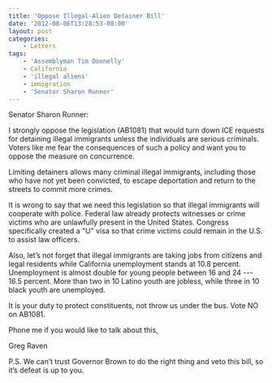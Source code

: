 ```yaml
---
title: 'Oppose Illegal-Alien Detainer Bill'
date: '2012-08-06T13:28:53-08:00'
layout: post
categories:
    - Letters
tags:
    - 'Assemblyman Tim Donnelly'
    - California
    - 'illegal aliens'
    - immigration
    - 'Senator Sharon Runner'
---
```


Senator Sharon Runner:

I strongly oppose the legislation (AB1081) that would turn down ICE requests for detaining illegal immigrants unless the individuals are serious criminals. Voters like me fear the consequences of such a policy and want you to oppose the measure on concurrence.  
  
Limiting detainers allows many criminal illegal immigrants, including those who have not yet been convicted, to escape deportation and return to the streets to commit more crimes.

It is wrong to say that we need this legislation so that illegal immigrants will cooperate with police. Federal law already protects witnesses or crime victims who are unlawfully present in the United States. Congress specifically created a "U" visa so that crime victims could remain in the U.S. to assist law officers.

Also, let’s not forget that illegal immigrants are taking jobs from citizens and legal residents while California unemployment stands at 10.8 percent. Unemployment is almost double for young people between 16 and 24 --- 16.5 percent. More than two in 10 Latino youth are jobless, while three in 10 black youth are unemployed.

It is your duty to protect constituents, not throw us under the bus. Vote NO on AB1081.

Phone me if you would like to talk about this,

Greg Raven

P.S. We can’t trust Governor Brown to do the right thing and veto this bill, so it’s defeat is up to you.